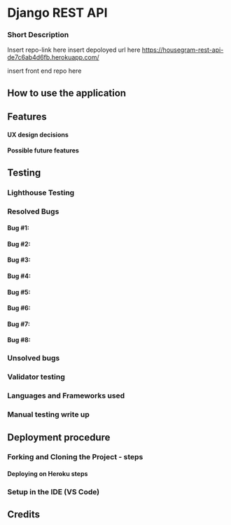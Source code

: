 # Django REST API

### Short Description

Insert repo-link here
insert depoloyed url here https://housegram-rest-api-de7c6ab4d6fb.herokuapp.com/


insert front end repo here

## How to use the application

## Features

#### UX design decisions

#### Possible future features

## Testing

### Lighthouse Testing

### Resolved Bugs

#### Bug #1:

#### Bug #2:

#### Bug #3:

#### Bug #4:

#### Bug #5:

#### Bug #6:

#### Bug #7:

#### Bug #8:

### Unsolved bugs

### Validator testing

### Languages and Frameworks used

### Manual testing write up

## Deployment procedure

### Forking and Cloning the Project - steps

#### Deploying on Heroku steps

### Setup in the IDE (VS Code)

## Credits
